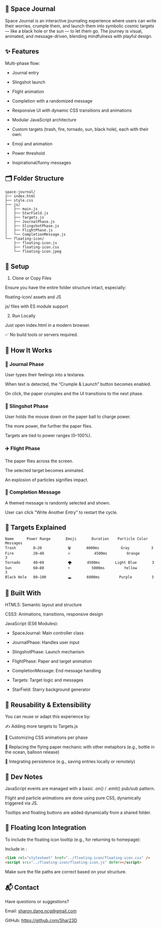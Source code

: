 ## 🚀 Space Journal

Space Journal is an interactive journaling experience where users can write their worries, crumple them, and launch them into symbolic cosmic targets — like a black hole or the sun — to let them go. The journey is visual, animated, and message-driven, blending mindfulness with playful design.

## ✨ Features

Multi-phase flow:

- Journal entry

- Slingshot launch

- Flight animation

- Completion with a randomized message

- Responsive UI with dynamic CSS transitions and animations

- Modular JavaScript architecture

- Custom targets (trash, fire, tornado, sun, black hole), each with their own:

- Emoji and animation

- Power threshold

- Inspirational/funny messages

## 🗂 Folder Structure
```
space-journal/
├── index.html
├── style.css
├── js/
│   ├── main.js
│   ├── StarField.js
│   ├── Targets.js
│   ├── JournalPhase.js
│   ├── SlingshotPhase.js
│   ├── FlightPhase.js
│   └── CompletionMessage.js
└── floating-icon/
    ├── floating-icon.js
    ├── floating-icon.css
    └── floating-icon.jpeg
```

## 🔧 Setup
1. Clone or Copy Files

Ensure you have the entire folder structure intact, especially:

floating-icon/ assets and JS

js/ files with ES module support

2. Run Locally

Just open index.html in a modern browser.

✅ No build tools or servers required.

## 🚦 How It Works
### 📝 Journal Phase

User types their feelings into a textarea.

When text is detected, the “Crumple & Launch” button becomes enabled.

On click, the paper crumples and the UI transitions to the next phase.

### 🏹 Slingshot Phase

User holds the mouse down on the paper ball to charge power.

The more power, the further the paper flies.

Targets are tied to power ranges (0–100%).

### ✈️ Flight Phase

The paper flies across the screen.

The selected target becomes animated.

An explosion of particles signifies impact.

### 🌌 Completion Message

A themed message is randomly selected and shown.

User can click "Write Another Entry" to restart the cycle.

## 🎯 Targets Explained
```
Name	  Power Range	    Emoji	    Duration	Particle Color	Messages
Trash	     0–20	         🗑️	      4000ms	      Gray	        3
Fire	     20–40	         🔥	         4500ms	        Orange	       3
Tornado	     40–60	         🌪️	      4500ms	   Light Blue	    3
Sun	         60–80	         ☀️	         5000ms	        Yellow	       3
Black Hole	 80–100	         🕳️	      6000ms	     Purple	        3
```

## 🧠 Built With

HTML5: Semantic layout and structure

CSS3: Animations, transitions, responsive design

JavaScript (ES6 Modules):

- SpaceJournal: Main controller class

- JournalPhase: Handles user input

- SlingshotPhase: Launch mechanism

- FlightPhase: Paper and target animation

- CompletionMessage: End message handling

- Targets: Target logic and messages

- StarField: Starry background generator

## 🔁 Reusability & Extensibility

You can reuse or adapt this experience by:

✍️ Adding more targets to Targets.js

🎨 Customizing CSS animations per phase

🧩 Replacing the flying paper mechanic with other metaphors (e.g., bottle in the ocean, balloon release)

🔄 Integrating persistence (e.g., saving entries locally or remotely)

## 🧪 Dev Notes

JavaScript events are managed with a basic .on() / .emit() pub/sub pattern.

Flight and particle animations are done using pure CSS, dynamically triggered via JS.

Tooltips and floating buttons are added dynamically from a shared folder.

## 🧭 Floating Icon Integration

To include the floating icon tooltip (e.g., for returning to homepage):

Include in <head>:
```html
<link rel="stylesheet" href="../floating-icon/floating-icon.css" />
<script src="../floating-icon/floating-icon.js" defer></script>
```
Make sure the file paths are correct based on your structure.

## 📬 Contact

Have questions or suggestions?

Email: sharon.dang.ncg@gmail.com

GitHub: https://github.com/Shar23D